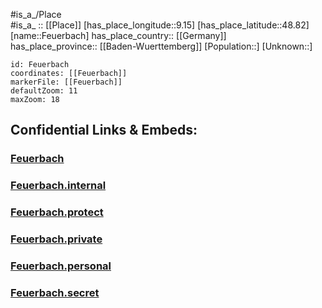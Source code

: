 ﻿---
location: [48.82,9.15] 
mapzoom: [7,12] 
mapmarker: city 
type: City
tags:
- geo/City


SpocWebEntityId: 30160
isDeleted: false
confidential: public

---
#is_a_/Place  
#is_a_ :: [[Place]] 
[has_place_longitude::9.15] 
[has_place_latitude::48.82] 
[name::Feuerbach] 
has_place_country:: [[Germany]]  
has_place_province:: [[Baden-Wuerttemberg]] 
[Population::] 
[Unknown::] 


```leaflet
id: Feuerbach
coordinates: [[Feuerbach]] 
markerFile: [[Feuerbach]] 
defaultZoom: 11 
maxZoom: 18
```


## Confidential Links & Embeds: 

### [Feuerbach](/_public/Earth/Continent/Europe/Europe~Central/Germany/Germany~West/Baden-Wuerttemberg/counties~BW/Stuttgart/City/Feuerbach.md) 

### [Feuerbach.internal](/_internal/Earth/Continent/Europe/Europe~Central/Germany/Germany~West/Baden-Wuerttemberg/counties~BW/Stuttgart/City/Feuerbach.internal.md) 

### [Feuerbach.protect](/_protect/Earth/Continent/Europe/Europe~Central/Germany/Germany~West/Baden-Wuerttemberg/counties~BW/Stuttgart/City/Feuerbach.protect.md) 

### [Feuerbach.private](/_private/Earth/Continent/Europe/Europe~Central/Germany/Germany~West/Baden-Wuerttemberg/counties~BW/Stuttgart/City/Feuerbach.private.md) 

### [Feuerbach.personal](/_personal/Earth/Continent/Europe/Europe~Central/Germany/Germany~West/Baden-Wuerttemberg/counties~BW/Stuttgart/City/Feuerbach.personal.md) 

### [Feuerbach.secret](/_secret/Earth/Continent/Europe/Europe~Central/Germany/Germany~West/Baden-Wuerttemberg/counties~BW/Stuttgart/City/Feuerbach.secret.md) 
